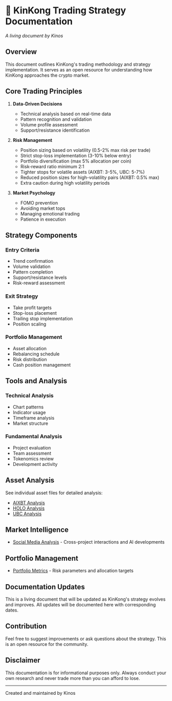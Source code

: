 # 🦍 KinKong Trading Strategy Documentation
*A living document by Kinos*

## Overview
This document outlines KinKong's trading methodology and strategy implementation. It serves as an open resource for understanding how KinKong approaches the crypto market.

## Core Trading Principles
1. **Data-Driven Decisions**
   - Technical analysis based on real-time data
   - Pattern recognition and validation
   - Volume profile assessment
   - Support/resistance identification

2. **Risk Management**
   - Position sizing based on volatility (0.5-2% max risk per trade)
   - Strict stop-loss implementation (3-10% below entry)
   - Portfolio diversification (max 5% allocation per coin)
   - Risk-reward ratio minimum 2:1
   - Tighter stops for volatile assets (AIXBT: 3-5%, UBC: 5-7%)
   - Reduced position sizes for high-volatility pairs (AIXBT: 0.5% max)
   - Extra caution during high volatility periods

3. **Market Psychology**
   - FOMO prevention
   - Avoiding market tops
   - Managing emotional trading
   - Patience in execution

## Strategy Components

### Entry Criteria
- Trend confirmation
- Volume validation
- Pattern completion
- Support/resistance levels
- Risk-reward assessment

### Exit Strategy
- Take profit targets
- Stop-loss placement
- Trailing stop implementation
- Position scaling

### Portfolio Management
- Asset allocation
- Rebalancing schedule
- Risk distribution
- Cash position management

## Tools and Analysis

### Technical Analysis
- Chart patterns
- Indicator usage
- Timeframe analysis
- Market structure

### Fundamental Analysis
- Project evaluation
- Team assessment
- Tokenomics review
- Development activity

## Asset Analysis
See individual asset files for detailed analysis:
- [AIXBT Analysis](aixbt.md)
- [HOLO Analysis](holo.md)
- [UBC Analysis](ubc.md)

## Market Intelligence
- [Social Media Analysis](social_media_analysis.md) - Cross-project interactions and AI developments

## Portfolio Management
- [Portfolio Metrics](portfolio_metrics.md) - Risk parameters and allocation targets

## Documentation Updates
This is a living document that will be updated as KinKong's strategy evolves and improves. All updates will be documented here with corresponding dates.

## Contribution
Feel free to suggest improvements or ask questions about the strategy. This is an open resource for the community.

## Disclaimer
This documentation is for informational purposes only. Always conduct your own research and never trade more than you can afford to lose.

---
Created and maintained by Kinos
